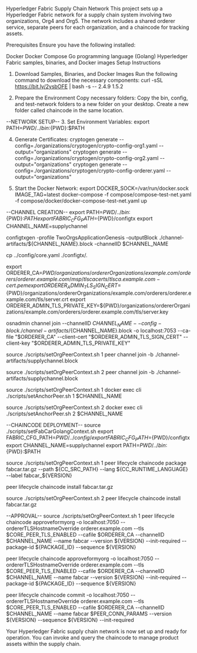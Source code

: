 Hyperledger Fabric Supply Chain Network
This project sets up a Hyperledger Fabric network for a supply chain system involving two organizations, Org4 and Org5. The network includes a shared orderer service, separate peers for each organization, and a chaincode for tracking assets.

Prerequisites
Ensure you have the following installed:

Docker
Docker Compose
Go programming language (Golang)
Hyperledger Fabric samples, binaries, and Docker images
Setup Instructions
1. Download Samples, Binaries, and Docker Images
Run the following command to download the necessary components:
curl -sSL https://bit.ly/2ysbOFE | bash -s -- 2.4.9 1.5.2

2. Prepare the Environment
Copy necessary folders:
Copy the bin, config, and test-network folders to a new folder on your desktop.
Create a new folder called chaincode in the same location.

--NETWORK SETUP--
3. Set Environment Variables: export PATH=${PWD}/../bin:${PWD}:$PATH

4. Generate Certificates:
cryptogen generate --config=./organizations/cryptogen/crypto-config-org1.yaml --output="organizations"
cryptogen generate --config=./organizations/cryptogen/crypto-config-org2.yaml --output="organizations"
cryptogen generate --config=./organizations/cryptogen/crypto-config-orderer.yaml --output="organizations"

5. Start the Docker Network: export DOCKER_SOCK=/var/run/docker.sock
IMAGE_TAG=latest docker-compose -f compose/compose-test-net.yaml -f compose/docker/docker-compose-test-net.yaml up


--CHANNEL CREATION--
export PATH=${PWD}/../bin:${PWD}:$PATH
export FABRIC_CFG_PATH=${PWD}/configtx
export CHANNEL_NAME=supplychannel

configtxgen -profile TwoOrgsApplicationGenesis -outputBlock ./channel-artifacts/${CHANNEL_NAME}.block -channelID $CHANNEL_NAME

cp ../config/core.yaml ./configtx/.

export ORDERER_CA=${PWD}/organizations/ordererOrganizations/example.com/orderers/orderer.example.com/msp/tlscacerts/tlsca.example.com-cert.pem
export ORDERER_ADMIN_TLS_SIGN_CERT=${PWD}/organizations/ordererOrganizations/example.com/orderers/orderer.example.com/tls/server.crt
export ORDERER_ADMIN_TLS_PRIVATE_KEY=${PWD}/organizations/ordererOrganizations/example.com/orderers/orderer.example.com/tls/server.key

osnadmin channel join --channelID $CHANNEL_NAME --config-block ./channel-artifacts/${CHANNEL_NAME}.block -o localhost:7053 --ca-file "$ORDERER_CA" --client-cert "$ORDERER_ADMIN_TLS_SIGN_CERT" --client-key "$ORDERER_ADMIN_TLS_PRIVATE_KEY"

source ./scripts/setOrgPeerContext.sh 1
peer channel join -b ./channel-artifacts/supplychannel.block

source ./scripts/setOrgPeerContext.sh 2
peer channel join -b ./channel-artifacts/supplychannel.block

source ./scripts/setOrgPeerContext.sh 1
docker exec cli ./scripts/setAnchorPeer.sh 1 $CHANNEL_NAME

source ./scripts/setOrgPeerContext.sh 2
docker exec cli ./scripts/setAnchorPeer.sh 2 $CHANNEL_NAME


--CHAINCODE DEPLOYMENT--
source ./scripts/setFabCarGolangContext.sh
export FABRIC_CFG_PATH=$PWD/../config/
export FABRIC_CFG_PATH=${PWD}/configtx
export CHANNEL_NAME=supplychannel
export PATH=${PWD}/../bin:${PWD}:$PATH

source ./scripts/setOrgPeerContext.sh 1
peer lifecycle chaincode package fabcar.tar.gz --path ${CC_SRC_PATH} --lang ${CC_RUNTIME_LANGUAGE} --label fabcar_${VERSION}

peer lifecycle chaincode install fabcar.tar.gz

source ./scripts/setOrgPeerContext.sh 2
peer lifecycle chaincode install fabcar.tar.gz

--APPROVAL--
source ./scripts/setOrgPeerContext.sh 1
peer lifecycle chaincode approveformyorg -o localhost:7050 --ordererTLSHostnameOverride orderer.example.com --tls $CORE_PEER_TLS_ENABLED --cafile $ORDERER_CA --channelID $CHANNEL_NAME --name fabcar --version ${VERSION} --init-required --package-id ${PACKAGE_ID} --sequence ${VERSION}

peer lifecycle chaincode approveformyorg -o localhost:7050 --ordererTLSHostnameOverride orderer.example.com --tls $CORE_PEER_TLS_ENABLED --cafile $ORDERER_CA --channelID $CHANNEL_NAME --name fabcar --version ${VERSION} --init-required --package-id ${PACKAGE_ID} --sequence ${VERSION}

peer lifecycle chaincode commit -o localhost:7050 --ordererTLSHostnameOverride orderer.example.com --tls $CORE_PEER_TLS_ENABLED --cafile $ORDERER_CA --channelID $CHANNEL_NAME --name fabcar $PEER_CONN_PARAMS --version ${VERSION} --sequence ${VERSION} --init-required


Your Hyperledger Fabric supply chain network is now set up and ready for operation. You can invoke and query the chaincode to manage product assets within the supply chain.




